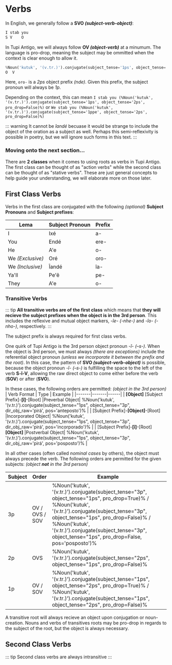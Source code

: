 # Verbs

In English, we generally follow a **SVO _(subject-verb-object)_**:
``` python
I stab you
S V    O
```

In Tupi Antigo, we will always follow **OV _(object-verb)_** at a minumum. The language is pro-drop, meaning the subject may be ommitted when the context is clear enough to allow it. 

``` python
%Noun('kutuk', '(v.tr.)').conjugate(subject_tense='1ps', object_tense='2ps', pro_drop=True)%
O  V
```

Here, `oro-` is a <Tooltip content="2nd Person Singular (you/endé/nde/oro-)">_2ps_</Tooltip> object prefix _(nde)_. Given this prefix, the subject pronoun will always be <Tooltip content="1st Person (I/we/xe/oré)">_1p_</Tooltip>.

Depending on the context, this can mean `I stab you (%Noun('kutuk', '(v.tr.)').conjugate(subject_tense='1ps', object_tense='2ps', pro_drop=False)%)` or `We stab you (%Noun('kutuk', '(v.tr.)').conjugate(subject_tense='1ppe', object_tense='2ps', pro_drop=False)%)`

::: warning
It cannot be _îandé_ becuase it would be strange to include the object of the oration as a subject as well. Perhaps this semi-reflexivity is possible in poetry, but we will ignore such forms in this text. 
:::

### Moving onto the next section... 
There are **2 classes** when it comes to using roots as verbs in Tupi Antigo. The first class can be thought of as "action verbs" while the second class can be thought of as "stative verbs". These are just general concepts to help guide your understanding, we will elaborate more on those later. 

## First Class Verbs

Verbs in the first class are conjugated with the following _(optional)_ **Subject Pronouns** and **Subject prefixes**:

| Lema | Subject Pronoun | Prefix |
|------|-----------------|--------|
| I    | Ixé             | a-     |
| You  | Endé            | ere-   |
| He   | A'e             | o-     |
| We _(Exclusive)_ | Oré    | oro- |
| We _(Inclusive)_ | Îandé  | îa-  |
| Ya'll | Pe'ẽ           | pe-    |
| They  | A'e            | o-     |

### Transitive Verbs

::: tip
**All transitive verbs are of the first class** which means that **they will recieve the subject prefixes when the object is in the 3rd person**. This includes the reflexive and mutual object markers, _-îe- (-nhe-)_ and _-îo- (-nho-)_, respectively.
:::

The subject prefix is always required for first class verbs.

One quirk of Tupi Antigo is the 3rd person object pronoun _-î- (–s-)_. When the object is 3rd person, we must always _(there are exceptions)_ include the referential object pronoun _(unless we incorporate it between the prefix and the root)_. In this case, the pattern of **SVO _(subject-verb-object)_** is possible, because the object pronoun _-î- (–s-)_ is fulfilling the space to the left of the verb **S-î-V**, allowing the raw direct object to come either before the verb (**SOV**) or after (**SVO**).



In these cases, the following orders are permitted: _(object in the 3rd person)_
| Verb Format | Type | Example |
|-------|-------|------|
| **[Object]** [Subject Prefix]-**[î]**-[Root] |Preverbal Object| %Noun('kutuk', '(v.tr.)').conjugate(subject_tense="1ps", object_tense="3p", dir_obj_raw='pirá', pos='anteposto')% |
| [Subject Prefix]-**[Object]**-[Root] |Incorporated Object| %Noun('kutuk', '(v.tr.)').conjugate(subject_tense="1ps", object_tense="3p", dir_obj_raw='pirá', pos='incorporado')% |
| [Subject Prefix]-**[î]**-[Root] **[Object]** |Postverbal Object| %Noun('kutuk', '(v.tr.)').conjugate(subject_tense="1ps", object_tense="3p", dir_obj_raw='pirá', pos='posposto')% |

In all other cases (often called _nominal cases_ by others), the object must always precede the verb. The following orders are permitted for the given subjects: _(object **not** in the 3rd person)_

<!-- Subject: Order
3p: OV/OVS/SOV
2p: OVS
1p: OV/SOV -->
| Subject | Order | Example |
|---------|-------|---|
| 3p      | OV / OVS / SOV | %Noun('kutuk', '(v.tr.)').conjugate(subject_tense="3p", object_tense="1ps", pro_drop=True)% / %Noun('kutuk', '(v.tr.)').conjugate(subject_tense="3p", object_tense="1ps", pro_drop=False)% / %Noun('kutuk', '(v.tr.)').conjugate(subject_tense="3p", object_tense="1ps", pro_drop=False, pos='posposto')% |
| 2p      | OVS | %Noun('kutuk', '(v.tr.)').conjugate(subject_tense="2ps", object_tense="1ps", pro_drop=False)% |
| 1p      | OV / SOV |  %Noun('kutuk', '(v.tr.)').conjugate(subject_tense="1ps", object_tense="2ps", pro_drop=True)% / %Noun('kutuk', '(v.tr.)').conjugate(subject_tense="1ps", object_tense="2ps", pro_drop=False)%  |

A transitive root will always recieve an object upon conjugation or noun-creation. Nouns and verbs of transitives roots may be pro-drop in regards to the subject of the root, but the object is always necessary. 

## Second Class Verbs

::: tip
Second class verbs are always intransitive
:::